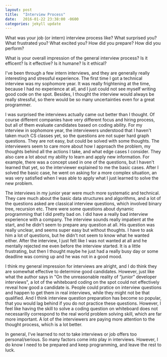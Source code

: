 ```yaml
---
layout: post
title:  "Interview Process"
date:   2016-01-22 23:38:00 -0600
categories: jekyll update
---
```


What was your job (or intern) interview process like? What surprised you? What frustrated you? What excited you? How did you prepare? How did you perform?

What is your overall impression of the general interview process? Is it efficent? Is it effective? Is it humane? Is it ethical?

I've been through a few intern interviews, and they are generally really interesting and stressful experience. The first time I got a technical interview was my sophomore year. It was really frightening at the time, because I had no experience at all, and I just could not see myself writing good code on the spot. Besides, I thought the interview would always be really stressful, so there would be so many uncertainties even for a great programmer. 

I was surprised the interviews actually came out better than I thought. Of course different companies have very different focus and hiring process, but all of them evaluate candidates based on coding ability. For my interview in sophomore year, the interviewers understood that I haven't taken much CS classes yet, so the questions are not super hard graph questions. They are not easy, but could be solved with some thoughts. The interviewers seem to care more about how I approach the problem, my thoughts behind all the actions I take, and what edge cases I consider. They also care a lot about my ability to learn and apply new information. For example, there was a concept used in one of the questions, but I haven't learned that yet, so the interviewer explained to me the basic cases. After I solved the basic case, he went on asking for a more complex situation, an was very satisfied when I was able to apply what I just learned to solve the new problem. 

The interviews in my junior year were much more systematic and technical. They care much about the basic data structures and algorithms, and a lot of the questions asked are classical interview questions, which involved binary tree, recursion etc. There were some questions about dynamic programming that I did pretty bad on. I did have a really bad interview experience with a company. The interview sounds really impatient at the start, and he didn't seem to prepare any question at all. His question was really unclear, and seems super easy but without thoughts. I have to ask him a lot of questions, but he didn't not seem to know what he wanted either. After the interview, I just felt like I was not wanted at all and he mentally rejected me even before the interview started. It is a little frustrating, but then I thought maybe he just had a really busy day or some deadline was coming up and he was not in a good mood.

I think my general impression for interviews are alright, and I do think they are somewhat effective to determine good candidates. However, just like what the author says in "On the unreasonable reality of “junior” developer interviews", a lot of the whiteboard coding on the spot could not effectively reveal how good a candidate is. People could pratice on interview questions and happen to get them in real interviews, while they might not be that qualified. And I think interview question preparation has become so popular, that you would lag behind if you do not practice these questions. However, I feel like having the skill to solve a coding question on whiteboard does not necessarilly correspond to the real world problem solving skill, which are far more important. A lot of the interviewers are paying more attention to the thought process, which is a lot better. 

In general, I've learned to not to take interviews or job offers too personal/serious. So many factors come into play in interviews. However, I do know I need to be prepared and keep programming, and leave the rest to luck.